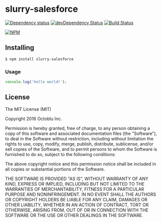 # slurry-salesforce

[![Dependency status](http://img.shields.io/david/octoblu/slurry-salesforce.svg?style=flat)](https://david-dm.org/octoblu/slurry-salesforce)
[![devDependency Status](http://img.shields.io/david/dev/octoblu/slurry-salesforce.svg?style=flat)](https://david-dm.org/octoblu/slurry-salesforce#info=devDependencies)
[![Build Status](http://img.shields.io/travis/octoblu/slurry-salesforce.svg?style=flat&branch=master)](https://travis-ci.org/octoblu/slurry-salesforce)

[![NPM](https://nodei.co/npm/slurry-salesforce.svg?style=flat)](https://npmjs.org/package/slurry-salesforce)

## Installing

```bash
$ npm install slurry-salesforce
```

### Usage

```javascript
console.log('hello world!');
```

## License

The MIT License (MIT)

Copyright 2016 Octoblu Inc.

Permission is hereby granted, free of charge, to any person obtaining a copy
of this software and associated documentation files (the "Software"), to deal
in the Software without restriction, including without limitation the rights
to use, copy, modify, merge, publish, distribute, sublicense, and/or sell
copies of the Software, and to permit persons to whom the Software is
furnished to do so, subject to the following conditions:

The above copyright notice and this permission notice shall be included in
all copies or substantial portions of the Software.

THE SOFTWARE IS PROVIDED "AS IS", WITHOUT WARRANTY OF ANY KIND, EXPRESS OR
IMPLIED, INCLUDING BUT NOT LIMITED TO THE WARRANTIES OF MERCHANTABILITY,
FITNESS FOR A PARTICULAR PURPOSE AND NONINFRINGEMENT. IN NO EVENT SHALL THE
AUTHORS OR COPYRIGHT HOLDERS BE LIABLE FOR ANY CLAIM, DAMAGES OR OTHER
LIABILITY, WHETHER IN AN ACTION OF CONTRACT, TORT OR OTHERWISE, ARISING FROM,
OUT OF OR IN CONNECTION WITH THE SOFTWARE OR THE USE OR OTHER DEALINGS IN
THE SOFTWARE.

